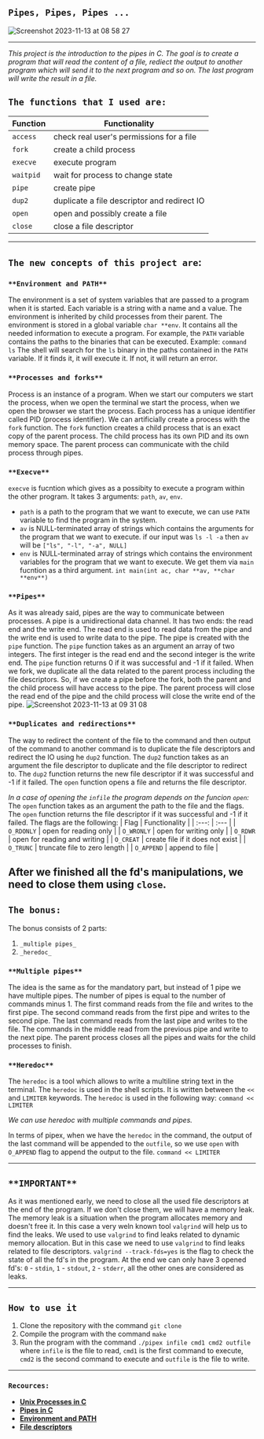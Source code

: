 ## ```Pipes, Pipes, Pipes ...```
![Screenshot 2023-11-13 at 08 58 27](https://github.com/AshParker19/42_pipex/assets/117525743/13c1076b-a26f-4d78-9b84-2e8e5f96c13d)

---

_This project is the introduction to the pipes in C. The goal is to create a program that will read the content of a file, rediect the output to another program which will send it to the next program and so on. The last program will write the result in a file._

## ```The functions that I used are:```
| Function | Functionality |
| --- | --- |
| ```access``` | check real user's permissions for a file |
| ```fork``` | create a child process |
| ```execve``` | execute program |
| ```waitpid``` | wait for process to change state |
| ```pipe``` | create pipe |
| ```dup2``` | duplicate a file descriptor and redirect IO|
| ```open``` | open and possibly create a file |
| ```close``` | close a file descriptor |

---

## ```The new concepts of this project are```:

### `**Environment and PATH**`

The environment is a set of system variables that are passed to a program when it is started. Each variable is a string with a name and a value. The environment is inherited by child processes from their parent. The environment is stored in a global variable ```char **env```.
It contains all the needed information to execute a program. For example, the ```PATH``` variable contains the paths to the binaries that can be executed.
Example:
```command ls```
The shell will search for the ```ls``` binary in the paths contained in the ```PATH``` variable. If it finds it, it will execute it. If not, it will return an error.

### ```**Processes and forks**```
Process is an instance of a program. When we start our computers we start the process, when we open the terminal we start the process, when we open the browser we start the process. Each process has a unique identifier called PID (process identifier). We can artificially create a process with the ```fork``` function. The ```fork``` function creates a child process that is an exact copy of the parent process. The child process has its own PID and its own memory space. The parent process can communicate with the child process through pipes.

### ```**Execve**```
`execve` is fucntion which gives as a possibity to execute a program within the other program. It takes 3 arguments: `path`, `av`, `env`.
* `path` is a path to the program that we want to execute, we can use `PATH` variable to find the program in the system.
* `av` is NULL-terminated array of strings which contains the arguments for the program that we want to execute.
    if our input was `ls -l -a` then `av` will be `["ls", "-l", "-a", NULL]`
*  `env` is NULL-terminated array of strings which contains the environment variables for the program that we want to execute.
    We get them via `main` fucntion as a third argument.
    `int main(int ac, char **av, **char **env**)`

### ```**Pipes**```
As it was already said, pipes are the way to communicate between processes. A pipe is a unidirectional data channel. It has two ends: the read end and the write end. The read end is used to read data from the pipe and the write end is used to write data to the pipe. The pipe is created with the ```pipe``` function. The ```pipe``` function takes as an argument an array of two integers. The first integer is the read end and the second integer is the write end. The ```pipe``` function returns 0 if it was successful and -1 if it failed.
When we fork, we duplicate all the data related to the parent process including the file descriptors. So, if we create a pipe before the fork, both the parent and the child process will have access to the pipe. The parent process will close the read end of the pipe and the child process will close the write end of the pipe. 
![Screenshot 2023-11-13 at 09 31 08](https://github.com/AshParker19/42_pipex/assets/117525743/15da8c9d-07a8-4752-855e-2340fef0caca)

### ```**Duplicates and redirections**```
The way to redirect the content of the file to the command and then output of the command to another command is to duplicate the file descriptors and redirect the IO using he ```dup2``` function. The ```dup2``` function takes as an argument the file descriptor to duplicate and the file descriptor to redirect to. The ```dup2``` function returns the new file descriptor if it was successful and -1 if it failed. The ```open``` function opens a file and returns the file descriptor. 

_In a case of opening the `infile` the program depends on the funcion `open`:_
The ```open``` function takes as an argument the path to the file and the flags. The ```open``` function returns the file descriptor if it was successful and -1 if it failed. The flags are the following:
| Flag | Functionality |
| :---: | :--- |
| ```O_RDONLY``` | open for reading only |
| ```O_WRONLY``` | open for writing only |
| ```O_RDWR``` | open for reading and writing |
| ```O_CREAT``` | create file if it does not exist |
| ```O_TRUNC``` | truncate file to zero length |
| ```O_APPEND``` | append to file |

**After we finished all the fd's manipulations, we need to close them using `close`.**
---

## `The bonus:`
The bonus consists of 2 parts:
1. `_multiple pipes_`
2. `_heredoc_`

### `**Multiple pipes**`
The idea is the same as for the mandatory part, but instead of 1 pipe we have multiple pipes. The number of pipes is equal to the number of commands minus 1. The first command reads from the file and writes to the first pipe. The second command reads from the first pipe and writes to the second pipe. The last command reads from the last pipe and writes to the file. The commands in the middle read from the previous pipe and write to the next pipe. The parent process closes all the pipes and waits for the child processes to finish.

### `**Heredoc**`
The `heredoc` is a tool which allows to write a multiline string text in the terminal. The `heredoc` is used in the shell scripts. It is written between the ```<<``` and ```LIMITER``` keywords. The `heredoc` is used in the following way:
```command << LIMITER```

_We can use heredoc with multiple commands and pipes._

In terms of pipex, when we have the `heredoc` in the command, the output of the last command will be appended to the `outfile`, so we use `open`
with `O_APPEND` flag to append the output to the file.
```command << LIMITER```


---

## `**IMPORTANT**`
As it was mentioned early, we need to close all the used file descriptors at the end of the program. If we don't close them, we will have a memory leak. The memory leak is a situation when the program allocates memory and doesn't free it. 
In this case a very weln known tool `valgrind` will help us to find the leaks.
We used to use `valgrind` to find leaks related to dynamic memory allocation. But in this case we need to use `valgrind` to find leaks related to file descriptors.
`valgrind --track-fds=yes` is the flag to check the state of all the fd's in the program.
At the end we can only have 3 opened fd's: `0` - `stdin`, `1` - `stdout`, `2` - `stderr`, all the other ones are considered as leaks.

---

## ```How to use it```
1. Clone the repository with the command ```git clone```
2. Compile the program with the command ```make```
3. Run the program with the command ```./pipex infile cmd1 cmd2 outfile``` where ```infile``` is the file to read, ```cmd1``` is the first command to execute, ```cmd2``` is the second command to execute and ```outfile``` is the file to write.

---

### ```Recources:```
- [**Unix Processes in C**](https://youtube.com/playlist?list=PLfqABt5AS4FkW5mOn2Tn9ZZLLDwA3kZUY&si=x-rILlIutnl-Okes)
- [**Pipes in C**](https://youtu.be/uHH7nHkgZ4w?si=YVMnzdPH-JNMdFRT)
- [**Environment and PATH**](https://www.geeksforgeeks.org/environment-variables-in-linux-unix/)
- [**File descriptors**](https://www.codequoi.com/en/handling-a-file-by-its-descriptor-in-c/)
